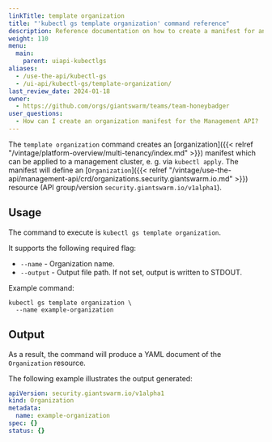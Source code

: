 ```yaml
---
linkTitle: template organization
title: "'kubectl gs template organization' command reference"
description: Reference documentation on how to create a manifest for an organization using 'kubectl gs'.
weight: 110
menu:
  main:
    parent: uiapi-kubectlgs
aliases:
  - /use-the-api/kubectl-gs
  - /ui-api/kubectl-gs/template-organization/
last_review_date: 2024-01-18
owner:
  - https://github.com/orgs/giantswarm/teams/team-honeybadger
user_questions:
  - How can I create an organization manifest for the Management API?
---
```

The `template organization` command creates an [organization]({{< relref "/vintage/platform-overview/multi-tenancy/index.md" >}})
manifest which can be applied to a management cluster, e. g. via `kubectl apply`.
The manifest will define an [`Organization`]({{< relref "/vintage/use-the-api/management-api/crd/organizations.security.giantswarm.io.md" >}})
resource (API group/version `security.giantswarm.io/v1alpha1`).

## Usage

The command to execute is `kubectl gs template organization`.

It supports the following required flag:

- `--name` - Organization name.
- `--output` - Output file path. If not set, output is written to STDOUT.

Example command:

```nohighlight
kubectl gs template organization \
  --name example-organization
```

## Output

As a result, the command will produce a YAML document of the `Organization` resource.

The following example illustrates the output generated:

```yaml
apiVersion: security.giantswarm.io/v1alpha1
kind: Organization
metadata:
  name: example-organization
spec: {}
status: {}
```
